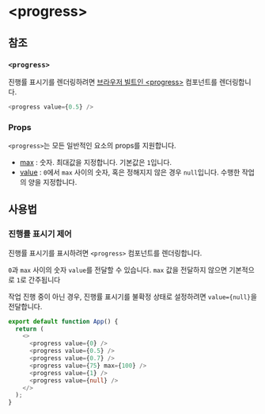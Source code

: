 # &lt;progress&gt;

## 참조

### **`<progress>`**

진행률 표시기를 렌더링하려면 [브라우저 빌트인 &lt;progress&gt;](https://developer.mozilla.org/en-US/docs/Web/HTML/Element/progress) 컴포넌트를 렌더링합니다.

```typescript
<progress value={0.5} />
```

### **Props**

`<progress>`는 모든 일반적인 요소의 props를 지원합니다.

- [max](https://developer.mozilla.org/en-US/docs/Web/HTML/Element/progress#attr-max) : 숫자. 최대값을 지정합니다. 기본값은 `1`입니다.
- [value](https://developer.mozilla.org/en-US/docs/Web/HTML/Element/progress#attr-value) : `0`에서 `max` 사이의 숫자, 혹은 정해지지 않은 경우 `null`입니다. 수행한 작업의 양을 지정합니다.

## **사용법**

### **진행률 표시기 제어**

진행률 표시기를 표시하려면 `<progress>` 컴포넌트를 렌더링합니다. 

`0`과 `max` 사이의 숫자 `value`를 전달할 수 있습니다. `max` 값을 전달하지 않으면 기본적으로 `1`로 간주됩니다

작업 진행 중이 아닌 경우, 진행률 표시기를 불확정 상태로 설정하려면 `value={null}`을 전달합니다.

```typescript
export default function App() {
  return (
    <>
      <progress value={0} />
      <progress value={0.5} />
      <progress value={0.7} />
      <progress value={75} max={100} />
      <progress value={1} />
      <progress value={null} />
    </>
  );
}
```